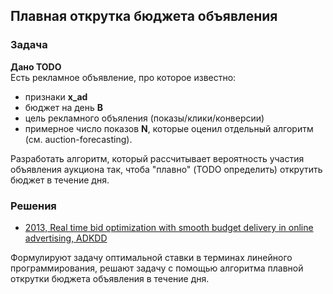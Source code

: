 ## Плавная открутка бюджета объявления

### Задача
**Дано TODO**   
Есть рекламное объявление, про которое известно: 
* признаки **x_ad**
* бюджет на день  **B**
* цель рекламного объяления (показы/клики/конверсии)
* примерное число показов **N**, которые оценил отдельный алгоритм (см. auction-forecasting).

Разработать алгоритм, который рассчитывает вероятность участия объявления аукциона так, чтоба "плавно" (TODO определить) открутить бюджет в течение дня.

### Решения  


* [2013, Real time bid optimization with smooth budget delivery in online advertising, ADKDD](https://dl.acm.org/doi/pdf/10.1145/2501040.2501979)

Формулируют задачу оптимальной ставки в терминах линейного программирования, решают задачу с помощью алгоритма плавной открутки бюджета объявления в течение дня.


